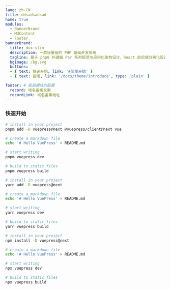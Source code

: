 ```yaml
---
lang: zh-CN
title: ddsadsadsad
home: true
modules:
  - BannerBrand
  - MdContent
  - Footer
bannerBrand:
  title: dux-slim
  description: 一款轻量级的 PHP 基础开发系统
  tagline: 基于 php8 并遵循 Psr 系列规范与应用化架构设计，React 前后端分离化设计，所有功能开箱即用，低耦合设计让功能模块即插即用，同时拒绝隐晦式的方法调用，采用主流 Composer 三方包，无开发与维护负担。
  bgImage: /bg.svg
  buttons:
  - { text: 快速开始, link: '#简单开始' }
  - { text: 指南, link: '/docs/theme/introduce', type: 'plain' }

footer: # 底部模块的配置
  record: 域名备案文案
  recordLink: 域名备案地址
---
```


### 快速开始

<CodeGroup>
  <CodeGroupItem title="PNPM" active>

```bash
# install in your project
pnpm add -D vuepress@next @vuepress/client@next vue

# create a markdown file
echo '# Hello VuePress' > README.md

# start writing
pnpm vuepress dev

# build to static files
pnpm vuepress build
```

  </CodeGroupItem>

  <CodeGroupItem title="YARN">

```bash
# install in your project
yarn add -D vuepress@next

# create a markdown file
echo '# Hello VuePress' > README.md

# start writing
yarn vuepress dev

# build to static files
yarn vuepress build
```

  </CodeGroupItem>

  <CodeGroupItem title="NPM">

```bash
# install in your project
npm install -D vuepress@next

# create a markdown file
echo '# Hello VuePress' > README.md

# start writing
npx vuepress dev

# build to static files
npx vuepress build
```

  </CodeGroupItem>
</CodeGroup>